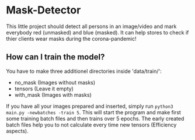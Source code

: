 # Mask-Detector
This little project should detect all persons in an image/video and mark everybody red (unmasked) and blue (masked). It can help stores to check if thier clients wear masks during the corona-pandemic!


## How can I train the model?
You have to make three additionel directories inside 'data/train/':
- no_mask     (Images without masks)
- tensors     (Leave it empty)
- with_mask   (Images with masks)

If you have all your images prepared and inserted, simply run `python3 main.py -newbatches -train 5`. This will start the program and make first some training batch files and then trains over 5 epochs. The early created batch files help you to not calculate every time new tensors (Efficiency aspects).
